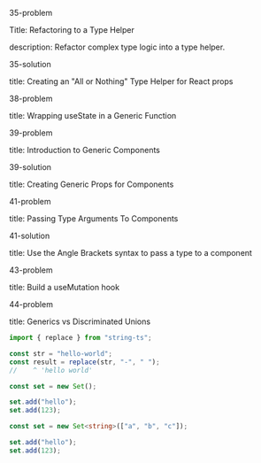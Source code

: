 35-problem

Title: Refactoring to a Type Helper

description: Refactor complex type logic into a type helper.

35-solution

title: Creating an "All or Nothing" Type Helper for React props

38-problem

title: Wrapping useState in a Generic Function

39-problem

title: Introduction to Generic Components

39-solution

title: Creating Generic Props for Components

41-problem

title: Passing Type Arguments To Components

41-solution

title: Use the Angle Brackets syntax to pass a type to a component

43-problem

title: Build a useMutation hook

44-problem

title: Generics vs Discriminated Unions

```ts
import { replace } from "string-ts";

const str = "hello-world";
const result = replace(str, "-", " ");
//    ^ 'hello world'
```

```ts twoslash
const set = new Set();

set.add("hello");
set.add(123);
```

```ts twoslash
const set = new Set<string>(["a", "b", "c"]);

set.add("hello");
set.add(123);
```
